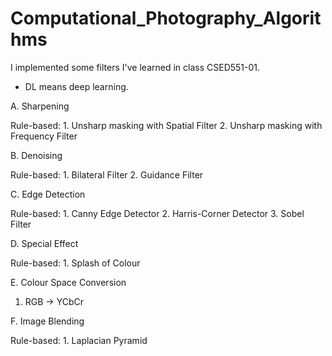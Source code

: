 # Computational_Photography_Algorithms

I implemented some filters I've learned in class CSED551-01.
* DL means deep learning.

A. Sharpening 

  Rule-based:
    1. Unsharp masking with Spatial Filter
    2. Unsharp masking with Frequency Filter
  
B. Denoising

  Rule-based:
    1. Bilateral Filter
    2. Guidance Filter
  
C. Edge Detection

  Rule-based:
    1. Canny Edge Detector
    2. Harris-Corner Detector
    3. Sobel Filter
  
D. Special Effect

  Rule-based:
    1. Splash of Colour
  
E. Colour Space Conversion
  1. RGB -> YCbCr


F. Image Blending

  Rule-based:
    1. Laplacian Pyramid

